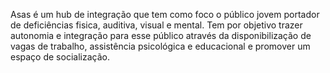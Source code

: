 Asas é um hub de integração que tem como foco o público jovem portador de deficiências fisica, auditiva, visual e mental. Tem por objetivo trazer autonomia e integração para esse público através da disponibilização de vagas de trabalho, assistência psicológica e educacional e promover um espaço de socialização.
